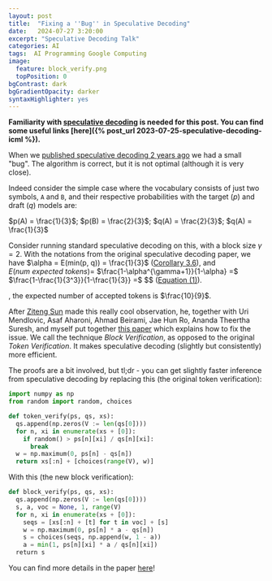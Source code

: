 ```yaml
---
layout: post
title:  "Fixing a ''Bug'' in Speculative Decoding"
date:   2024-07-27 3:20:00
excerpt: "Speculative Decoding Talk"
categories: AI
tags:  AI Programming Google Computing
image:
  feature: block_verify.png
  topPosition: 0
bgContrast: dark
bgGradientOpacity: darker
syntaxHighlighter: yes
---
```


**Familiarity with [speculative decoding](https://arxiv.org/abs/2211.17192) is needed for this post. You can find some useful links [here]({% post_url 2023-07-25-speculative-decoding-icml %}).**

When we [published speculative decoding 2 years ago](https://arxiv.org/abs/2211.17192) we had a small "bug".
The algorithm is correct, but it is not optimal (although it is very close).

Indeed consider the simple case where the vocabulary consists of just two symbols, `A` and `B`, and their respective probabilities with the target ($p$) and draft ($q$) models are:

$p(A) = \frac{1}{3}$; $p(B) = \frac{2}{3}$;  $q(A) = \frac{2}{3}$; $q(A) = \frac{1}{3}$

Consider running standard speculative decoding on this, with a block size $\gamma = 2$.
With the notations from the original speculative decoding paper, we have $\alpha = E(min(p, q)) = \frac{1}{3}$ ([Corollary 3.6](https://arxiv.org/abs/2211.17192)), and $E(num\ expected\ tokens) =$ $\frac{1-\alpha^{\gamma+1}}{1-\alpha} =$ $\frac{1-\frac{1}{3^3}}{1-\frac{1}{3}} =$ $$ ([Equation (1)](https://arxiv.org/abs/2211.17192)).

, the expected number of accepted tokens is $\frac{10}{9}$.

After [Ziteng Sun](https://www.zitengsun.com/) made this really cool observation, he, together with Uri Mendlovic, Asaf Aharoni, Ahmad Beirami, Jae Hun Ro, Ananda Theertha Suresh, and myself put together [this paper](https://arxiv.org/abs/2403.10444) which explains how to fix the issue.
We call the technique *Block Verification*, as opposed to the original *Token Verification*. It makes speculative decoding (slightly but consistently) more efficient.

The proofs are a bit involved, but tl;dr - you can get slightly faster inference from speculative decoding by replacing this (the original token verification):

```python
import numpy as np
from random import random, choices

def token_verify(ps, qs, xs):
  qs.append(np.zeros(V := len(qs[0])))
  for n, xi in enumerate(xs + [0]):
    if random() > ps[n][xi] / qs[n][xi]:
      break
  w = np.maximum(0, ps[n] - qs[n])
  return xs[:n] + [choices(range(V), w)]
```

With this (the new block verification):

```python
def block_verify(ps, qs, xs):
  qs.append(np.zeros(V := len(qs[0])))
  s, a, voc = None, 1, range(V)
  for n, xi in enumerate(xs + [0]):
    seqs = [xs[:n] + [t] for t in voc] + [s]
    w = np.maximum(0, ps[n] * a - qs[n])
    s = choices(seqs, np.append(w, 1 - a))
    a = min(1, ps[n][xi] * a / qs[n][xi])
  return s
```

You can find more details in the paper [here](https://arxiv.org/abs/2403.10444)!
